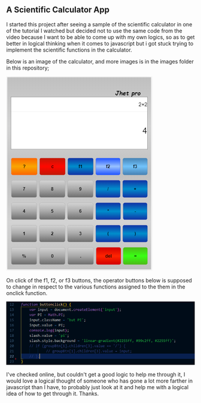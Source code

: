 ## A Scientific Calculator App

I started this project after seeing a sample of the scientific calculator in one of the tutorial I watched but decided not to use the same code from the video because I want to be able to come up with my own logics, so as to get better in logical thinking when it comes to javascript but i got stuck trying to implement the scientific functions in the calculator.

Below is an image of the calculator, and more images is in the images folder in this repository;

![image 1](https://github.com/JayHansea/Calculator/blob/master/images/SciCalc.PNG)

On click of the f1, f2, or f3 buttons, the operator buttons below is supposed to change in respect to the various functions assigned to the them in the onclick function.

![image 2](https://github.com/JayHansea/Calculator/blob/master/images/code.PNG)

I've checked online, but couldn't get a good logic to help me through it, I would love a logical thought of someone who has gone a lot more farther in javascript than I have, to probably just look at it and help me with a logical idea of how to get through it. Thanks.
